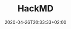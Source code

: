 ---
title: "HackMD"
images: # Create a folder in /static/images/tools that has the same name as this current markdown file and place the images there. We only need the file name here. If this is not clear, please refer to existing tools as references.
  - path: hackmd.io.png
categories:
  - Project Management
  - Communications
tags:
  - Writing
links:
  - name: HackMD
    link: https://hackmd.io/
summary: Online markdown editor with collaborations and sharing built-in.
features:
  - Online markdown editor with instant preview
  - Sharing and collaborations
platforms:
  - Web
fields:
plans:
date: 2020-04-26T20:33:33+02:00
draft: false
---